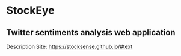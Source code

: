 # StockEye

## Twitter sentiments analysis web application

Description Site: https://stocksense.github.io/#text
